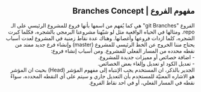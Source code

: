 ## <div dir=rtl>  مفهوم الفروع | Branches Concept  </div>



<div dir=rtl>
الفروع "git Branches"  هي كما يُفهم من اسمها بأنها فروع للمشروع الرئيسي على الـ repo. ومثالها في الحياه الواقعية مثل لو شبّهنا مشروعنا البرمجي بالشجره، فكلما كبرت الشجره، كلما ازدات فروعها وأغصانها. وهناك عدة نقاط زمنية في المشروع لعدت أسباب يحتاج مننا الخروج عن الخط الرئيسي للمشروع (master) وإنشاء فرع جديد ممتد من نقطه محدده من المسار الفعلي للمشروع. ومن أسباب إنشاء فروع:<br/>
- اضافة خصائص أو مميزات جديدة للمشروع.<br/>
- تعديل الكود او تعديل وإلغاء بعض الخصائص.<br/>
 الجدير بالذكر، ان المستخدم يجب الإنتباه إلى مفهوم المؤشر (Head) بحيث ان المؤشر هو الاشاره المعنيّة للمستخدم بأن التعديل جاري و سيتم على أي النقطه المحدده، سواءً نقطه في المسار الفعلي، أو في احد نقاط الفروع.
 </div>
